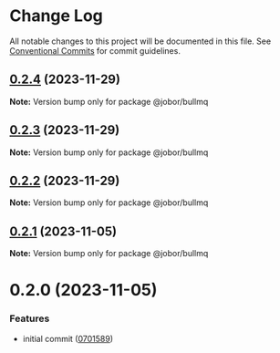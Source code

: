 # Change Log

All notable changes to this project will be documented in this file.
See [Conventional Commits](https://conventionalcommits.org) for commit guidelines.

## [0.2.4](https://github.com/betaly/jobor/compare/@jobor/bullmq@0.2.3...@jobor/bullmq@0.2.4) (2023-11-29)

**Note:** Version bump only for package @jobor/bullmq





## [0.2.3](https://github.com/betaly/jobor/compare/@jobor/bullmq@0.2.2...@jobor/bullmq@0.2.3) (2023-11-29)

**Note:** Version bump only for package @jobor/bullmq





## [0.2.2](https://github.com/betaly/jobor/compare/@jobor/bullmq@0.2.1...@jobor/bullmq@0.2.2) (2023-11-29)

**Note:** Version bump only for package @jobor/bullmq





## [0.2.1](https://github.com/betaly/jobor/compare/@jobor/bullmq@0.2.0...@jobor/bullmq@0.2.1) (2023-11-05)

**Note:** Version bump only for package @jobor/bullmq





# 0.2.0 (2023-11-05)


### Features

* initial commit ([0701589](https://github.com/betaly/jobor/commit/070158976f955bd69a1c3b009fe90fb595a8ad1c))
